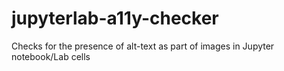 # jupyterlab-a11y-checker
Checks for the presence of alt-text as part of images in Jupyter notebook/Lab cells
